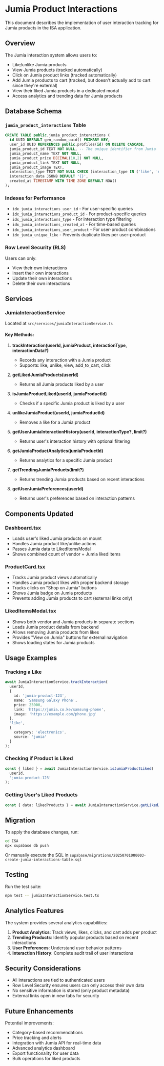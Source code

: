 # Jumia Product Interactions

This document describes the implementation of user interaction tracking for Jumia products in the ISA application.

## Overview

The Jumia interaction system allows users to:
- Like/unlike Jumia products
- View Jumia products (tracked automatically)
- Click on Jumia product links (tracked automatically)
- Add Jumia products to cart (tracked, but doesn't actually add to cart since they're external)
- View their liked Jumia products in a dedicated modal
- Access analytics and trending data for Jumia products

## Database Schema

### `jumia_product_interactions` Table

```sql
CREATE TABLE public.jumia_product_interactions (
  id UUID DEFAULT gen_random_uuid() PRIMARY KEY,
  user_id UUID REFERENCES public.profiles(id) ON DELETE CASCADE,
  jumia_product_id TEXT NOT NULL, -- The unique identifier from Jumia
  jumia_product_name TEXT NOT NULL,
  jumia_product_price DECIMAL(10,2) NOT NULL,
  jumia_product_link TEXT NOT NULL,
  jumia_product_image TEXT,
  interaction_type TEXT NOT NULL CHECK (interaction_type IN ('like', 'unlike', 'view', 'add_to_cart', 'click')),
  interaction_data JSONB DEFAULT '{}',
  created_at TIMESTAMP WITH TIME ZONE DEFAULT NOW()
);
```

### Indexes for Performance

- `idx_jumia_interactions_user_id` - For user-specific queries
- `idx_jumia_interactions_product_id` - For product-specific queries
- `idx_jumia_interactions_type` - For interaction type filtering
- `idx_jumia_interactions_created_at` - For time-based queries
- `idx_jumia_interactions_user_product` - For user-product combinations
- `idx_jumia_unique_like` - Prevents duplicate likes per user-product

### Row Level Security (RLS)

Users can only:
- View their own interactions
- Insert their own interactions
- Update their own interactions
- Delete their own interactions

## Services

### JumiaInteractionService

Located at `src/services/jumiaInteractionService.ts`

#### Key Methods:

1. **trackInteraction(userId, jumiaProduct, interactionType, interactionData?)**
   - Records any interaction with a Jumia product
   - Supports: like, unlike, view, add_to_cart, click

2. **getLikedJumiaProducts(userId)**
   - Returns all Jumia products liked by a user

3. **isJumiaProductLiked(userId, jumiaProductId)**
   - Checks if a specific Jumia product is liked by a user

4. **unlikeJumiaProduct(userId, jumiaProductId)**
   - Removes a like for a Jumia product

5. **getUserJumiaInteractionHistory(userId, interactionType?, limit?)**
   - Returns user's interaction history with optional filtering

6. **getJumiaProductAnalytics(jumiaProductId)**
   - Returns analytics for a specific Jumia product

7. **getTrendingJumiaProducts(limit?)**
   - Returns trending Jumia products based on recent interactions

8. **getUserJumiaPreferences(userId)**
   - Returns user's preferences based on interaction patterns

## Components Updated

### Dashboard.tsx
- Loads user's liked Jumia products on mount
- Handles Jumia product like/unlike actions
- Passes Jumia data to LikedItemsModal
- Shows combined count of vendor + Jumia liked items

### ProductCard.tsx
- Tracks Jumia product views automatically
- Handles Jumia product likes with proper backend storage
- Tracks clicks on "Shop on Jumia" buttons
- Shows Jumia badge on Jumia products
- Prevents adding Jumia products to cart (external links only)

### LikedItemsModal.tsx
- Shows both vendor and Jumia products in separate sections
- Loads Jumia product details from backend
- Allows removing Jumia products from likes
- Provides "View on Jumia" buttons for external navigation
- Shows loading states for Jumia products

## Usage Examples

### Tracking a Like
```typescript
await JumiaInteractionService.trackInteraction(
  userId,
  {
    id: 'jumia-product-123',
    name: 'Samsung Galaxy Phone',
    price: 25000,
    link: 'https://jumia.co.ke/samsung-phone',
    image: 'https://example.com/phone.jpg'
  },
  'like',
  {
    category: 'electronics',
    source: 'jumia'
  }
);
```

### Checking if Product is Liked
```typescript
const { liked } = await JumiaInteractionService.isJumiaProductLiked(
  userId, 
  'jumia-product-123'
);
```

### Getting User's Liked Products
```typescript
const { data: likedProducts } = await JumiaInteractionService.getLikedJumiaProducts(userId);
```

## Migration

To apply the database changes, run:

```bash
cd ISA
npx supabase db push
```

Or manually execute the SQL in `supabase/migrations/20250701000003-create-jumia-interactions-table.sql`

## Testing

Run the test suite:

```bash
npm test -- jumiaInteractionService.test.ts
```

## Analytics Features

The system provides several analytics capabilities:

1. **Product Analytics**: Track views, likes, clicks, and cart adds per product
2. **Trending Products**: Identify popular products based on recent interactions
3. **User Preferences**: Understand user behavior patterns
4. **Interaction History**: Complete audit trail of user interactions

## Security Considerations

- All interactions are tied to authenticated users
- Row Level Security ensures users can only access their own data
- No sensitive information is stored (only product metadata)
- External links open in new tabs for security

## Future Enhancements

Potential improvements:
- Category-based recommendations
- Price tracking and alerts
- Integration with Jumia API for real-time data
- Advanced analytics dashboard
- Export functionality for user data
- Bulk operations for liked products 